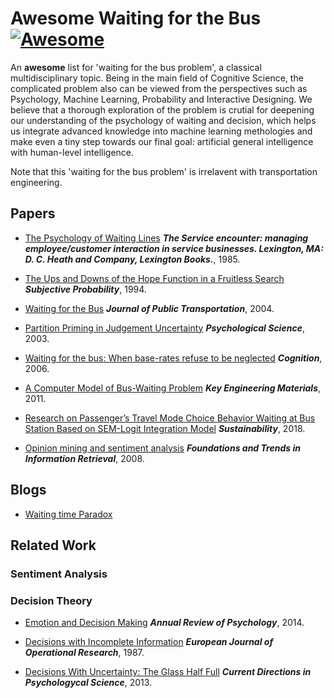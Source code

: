 # Awesome Waiting for the Bus [![Awesome](https://awesome.re/badge.svg)](https://awesome.re)
An **awesome** list for 'waiting for the bus problem', a classical multidisciplinary topic. Being in the main field of Cognitive Science, the complicated problem also can be viewed from the perspectives such as Psychology, Machine Learning, Probability and Interactive Designing. We believe that a thorough exploration of the problem is crutial for deepening our understanding of the psychology of waiting and decision, which helps us integrate advanced knowledge into machine learning methologies and make even a tiny step towards our final goal: artificial general intelligence with human-level intelligence. 

Note that this 'waiting for the bus problem' is irrelavent with transportation engineering.

## Papers

* [The Psychology of Waiting Lines](https://davidmaister.com/wp-content/themes/davidmaister/pdf/PsycholgyofWaitingLines751.pdf) ***The Service encounter: managing employee/customer interaction in service businesses. Lexington, MA: D. C. Heath and Company, Lexington Books.***, 1985.

* [The Ups and Downs of the Hope Function in a Fruitless Search](https://www.gwern.net/docs/statistics/bayes/1994-falk) ***Subjective Probability***, 1994.

* [Waiting for the Bus](https://scholarcommons.usf.edu/jpt/vol7/iss4/4/) ***Journal of Public Transportation***, 2004.

* [Partition Priming in Judgement Uncertainty](http://sage.cnpereading.com/paragraph/download/?doi=10.1111/1467-9280.02431) ***Psychological Science***, 2003.

* [Waiting for the bus: When base-rates refuse to be neglected](https://www.gwern.net/docs/statistics/bayes/2007-teigen.pdf) ***Cognition***, 2006.

* [A Computer Model of Bus-Waiting Problem](https://www.scientific.net/KEM.474-476.1263) ***Key Engineering Materials***, 2011.

* [Research on Passenger’s Travel Mode Choice Behavior Waiting at Bus Station Based on SEM-Logit Integration Model](https://search.proquest.com/docview/2108754863?pq-origsite=summon) ***Sustainability***, 2018.

* [Opinion mining and sentiment analysis](http://www.cs.cornell.edu/home/llee/omsa/omsa.pdf) ***Foundations and Trends in Information Retrieval***, 2008.

## Blogs

* [Waiting time Paradox](https://jakevdp.github.io/blog/2018/09/13/waiting-time-paradox/)

## Related Work

### Sentiment Analysis


### Decision Theory

* [Emotion and Decision Making](https://www.annualreviews.org/doi/pdf/10.1146/annurev-psych-010213-115043) ***Annual Review of Psychology***, 2014.

* [Decisions with Incomplete Information](http://static.luiss.it/hey/ambiguity/papers/Weber_1987.pdf) ***European Journal of Operational Research***, 1987.

* [Decisions With Uncertainty: The Glass Half Full](http://sage.cnpereading.com/paragraph/download/?doi=10.1177/0963721413481473) ***Current Directions in Psychologycal Science***, 2013.


